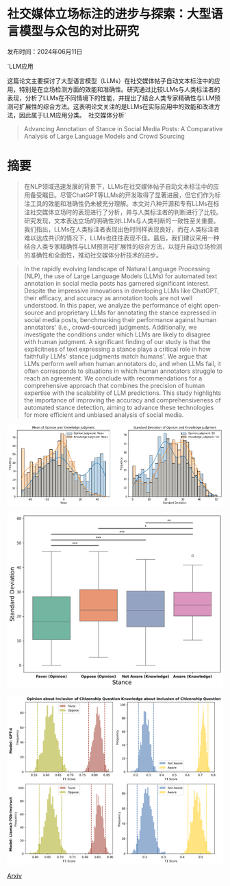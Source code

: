 # 社交媒体立场标注的进步与探索：大型语言模型与众包的对比研究

发布时间：2024年06月11日

`LLM应用

这篇论文主要探讨了大型语言模型（LLMs）在社交媒体帖子自动文本标注中的应用，特别是在立场检测方面的效能和准确性。研究通过比较LLMs与人类标注者的表现，分析了LLMs在不同情境下的性能，并提出了结合人类专家精确性与LLM预测可扩展性的综合方法。这表明论文关注的是LLMs在实际应用中的效能和改进方法，因此属于LLM应用分类。` `社交媒体分析`

> Advancing Annotation of Stance in Social Media Posts: A Comparative Analysis of Large Language Models and Crowd Sourcing

# 摘要

> 在NLP领域迅速发展的背景下，LLMs在社交媒体帖子自动文本标注中的应用备受瞩目。尽管ChatGPT等LLMs的开发取得了显著进展，但它们作为标注工具的效能和准确性仍未被充分理解。本文对八种开源和专有LLMs在标注社交媒体立场时的表现进行了分析，并与人类标注者的判断进行了比较。研究发现，文本表达立场的明确性对LLMs与人类判断的一致性至关重要。我们指出，LLMs在人类标注者表现出色时同样表现良好，而在人类标注者难以达成共识的情况下，LLMs也往往表现不佳。最后，我们建议采用一种结合人类专家精确性与LLM预测可扩展性的综合方法，以提升自动立场检测的准确性和全面性，推动社交媒体分析技术的进步。

> In the rapidly evolving landscape of Natural Language Processing (NLP), the use of Large Language Models (LLMs) for automated text annotation in social media posts has garnered significant interest. Despite the impressive innovations in developing LLMs like ChatGPT, their efficacy, and accuracy as annotation tools are not well understood. In this paper, we analyze the performance of eight open-source and proprietary LLMs for annotating the stance expressed in social media posts, benchmarking their performance against human annotators' (i.e., crowd-sourced) judgments. Additionally, we investigate the conditions under which LLMs are likely to disagree with human judgment. A significant finding of our study is that the explicitness of text expressing a stance plays a critical role in how faithfully LLMs' stance judgments match humans'. We argue that LLMs perform well when human annotators do, and when LLMs fail, it often corresponds to situations in which human annotators struggle to reach an agreement. We conclude with recommendations for a comprehensive approach that combines the precision of human expertise with the scalability of LLM predictions. This study highlights the importance of improving the accuracy and comprehensiveness of automated stance detection, aiming to advance these technologies for more efficient and unbiased analysis of social media.

![社交媒体立场标注的进步与探索：大型语言模型与众包的对比研究](../../../paper_images/2406.07483/distribution.png)

![社交媒体立场标注的进步与探索：大型语言模型与众包的对比研究](../../../paper_images/2406.07483/groups_pair_comparison.png)

![社交媒体立场标注的进步与探索：大型语言模型与众包的对比研究](../../../paper_images/2406.07483/distri_profermance.png)

[Arxiv](https://arxiv.org/abs/2406.07483)